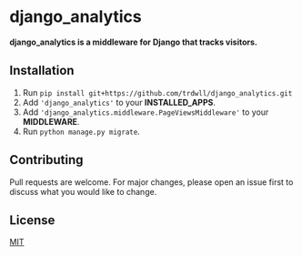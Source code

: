 # django_analytics
__django_analytics is a middleware for Django that tracks visitors.__

## Installation

1. Run `pip install git+https://github.com/trdwll/django_analytics.git`
2. Add `'django_analytics'` to your __INSTALLED_APPS__.
3. Add `'django_analytics.middleware.PageViewsMiddleware'` to your __MIDDLEWARE__.
4. Run `python manage.py migrate`.

## Contributing
Pull requests are welcome. For major changes, please open an issue first to discuss what you would like to change.

## License
[MIT](https://choosealicense.com/licenses/mit/)